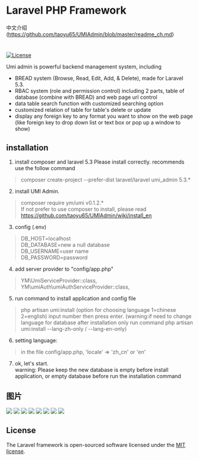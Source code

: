 # Laravel PHP Framework
中文介绍(https://github.com/taoyu65/UMIAdmin/blob/master/readme_ch.md)
#
[![License](https://poser.pugx.org/laravel/framework/license.svg)](https://packagist.org/packages/laravel/framework)

Umi admin is powerful backend management system, including

- BREAD system (Browse, Read, Edit, Add, & Delete), made for Laravel 5.3.
- RBAC system (role and permission control) including 2 parts, table of database (combine with BREAD) and web page url control
- data table search function with customized searching option
- customized relation of table for table's delete or update
- display any foreign key to any format you want to show on the web page (like foreign key to drop down list or text box or pop up a window to show)

## installation
1. install composer and laravel 5.3 Please install correctly. recommends use the follow command 
> composer create-project --prefer-dist laravel/laravel umi_admin 5.3.*
2. install UMI Admin. 
>composer require ym/umi v0.1.2.* <br>
>If not prefer to use composer to install, please read https://github.com/taoyu65/UMIAdmin/wiki/install_en
3. config (.env)
>DB_HOST=localhost<br>
>DB_DATABASE=new a null database<br>
>DB_USERNAME=user name<br>
>DB_PASSWORD=password<br>
4. add server provider to "config/app.php"
>YM\UmiServiceProvider::class,<br>
>YM\umiAuth\umiAuthServiceProvider::class,
5. run command to install application and config file
>php artisan umi:install (option for choosing language 1=chinese 2=english) input number then press enter.
>(warning:if need to change language for database after installation only run command php artisan umi:install --lang-zh-only / --lang-en-only) 
6. setting language:
>in the file config/app.php, 'locale' => 'zh_cn' or 'en'
7. ok, let's start.<br>
warning: Please keep the new database is empty before install application, or empty database before run the installation command

## 图片 
![](http://umi.laravelumi.com/public/img/img2/a.jpg)
![](http://umi.laravelumi.com/public/img/img2/b.jpg)
![](http://umi.laravelumi.com/public/img/img2/c.jpg)
![](http://umi.laravelumi.com/public/img/img2/d.jpg)
![](http://umi.laravelumi.com/public/img/img2/e.jpg)
![](http://umi.laravelumi.com/public/img/img2/f.jpg)
![](http://umi.laravelumi.com/public/img/img2/g.jpg)
![](http://umi.laravelumi.com/public/img/img2/h.jpg)

## License

The Laravel framework is open-sourced software licensed under the [MIT license](http://opensource.org/licenses/MIT).

